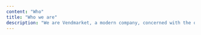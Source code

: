 ```yaml
---
content: "Who"
title: "Who we are"
description: "We are Vendmarket, a modern company, concerned with the quality of equipments and products that provide convenience and practicality for our customers."
---
```

